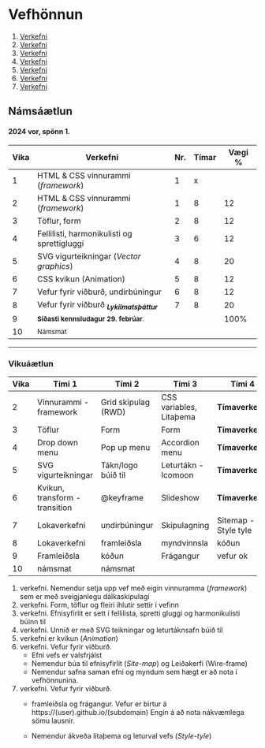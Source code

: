 # Vefhönnun

1. [Verkefni](Verkefni-1/)
2. [Verkefni](Verkefni-2/)
3. [Verkefni](Verkefni-3/)
4. [Verkefni](Verkefni-4/)
5. [Verkefni](Verkefni-5/)
6. [Verkefni](Verkefni-6/)
7. [Verkefni](Verkefni-7/)


## Námsáætlun

#### 2024 vor, spönn 1. 

| Vika  | Verkefni  | Nr. | Tímar | Vægi % |
|---|---|---|---|---|
| 1  | HTML & CSS vinnurammi (_framework_)   | 1  | x |  |
| 2  | HTML & CSS vinnurammi (_framework_)  | 1  | 8 | 12 |
| 3  | Töflur, form  | 2 | 8  | 12 |
| 4  | Fellilisti, harmonikulisti og sprettigluggi | 3  | 6 | 12 |
| 5  | SVG vigurteikningar (_Vector graphics_) | 4  | 8  | 20 |
| 6  | CSS kvikun (Animation) | 5  | 8 | 12 |
| 7  | Vefur fyrir viðburð, undirbúningur | 6  | 8 | 12  |
| 8  | Vefur fyrir viðburð <sub> **_Lykilmatsþáttur_** </sub> | 7 | 8 | 20 |
| 9  | <sub>**Síðasti  kennsludagur 29. febrúar**.  |  |  | 100%  |
| 10  | <sub>Námsmat</sub> |  |  |  |


---

### Vikuáætlun 

| Vika | Tími 1  | Tími 2 | Tími 3 | Tími 4 | 
| --- | --- | --- | --- | --- | 
| 2 | Vinnurammi - framework | Grid skipulag (RWD) | CSS variables, Litaþema | **Tímaverkefni** |
| 3 | Töflur | Form | Form | **Tímaverkefni** |
| 4 | Drop down menu | Pop up menu | Accordion menu | **Tímaverkefni** |
| 5 | SVG vigurteikningar | Tákn/logo búið til | Leturtákn - Icomoon | **Tímaverkefni** | 
| 6 | Kvikun, transform - transition | @keyframe | Slideshow | **Tímaverkefni** |   
| 7 | Lokaverkefni | undirbúningur | Skipulagning | Sitemap - Style tyle  |   
| 8 | Lokaverkefni | framleiðsla | myndvinnsla | kóðun | 
| 9 | Framleiðsla | kóðun | Frágangur |  vefur ok |
| 10 | námsmat | námsmat |
 
1. verkefni. Nemendur setja upp vef með eigin vinnuramma (_framework_) sem er með sveigjanlegu dálkaskipulagi
1. verkefni. Form, töflur og fleiri íhlutir settir í vefinn
1. verkefni. Efnisyfirlit er sett í fellilista, spretti gluggi og harmonikulisti búinn til 
1. verkefni. Unnið er með SVG teikningar og leturtáknsafn búið til 
1. verkefni er kvikun (_Animation_) 
1. verkefni. Vefur fyrir viðburð. 
   * Efni vefs er valsfrjálst
   * Nemendur búa til efnisyfirlit (_Site-map_) og Leiðakerfi (Wire-frame)
   * Nemendur safna saman efni og myndum sem hægt er að nota í vefhönnunina.
1. verkefni. Vefur fyrir viðburð. 
   * framleiðsla og frágangur. Vefur er birtur á https://(user).github.io/(subdomain) 
 Engin á að nota nákvæmlega sömu lausnir. 
   
   * Nemendur ákveða litaþema og leturval vefs (_Style-tyle_)
